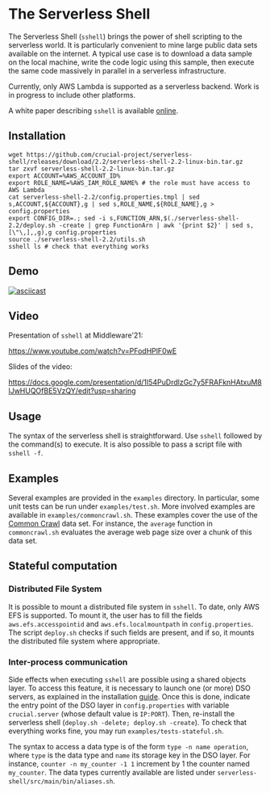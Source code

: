 # The Serverless Shell

The Serverless Shell (`sshell`) brings the power of shell scripting to the serverless world.
It is particularly convenient to mine large public data sets available on the internet.
A typical use case is to download a data sample on the local machine, write the code logic using this sample, then execute the same code massively in parallel in a serverless infrastructure.

Currently, only AWS Lambda is supported as a serverless backend.
Work is in progress to include other platforms.

A white paper describing `sshell` is available [online](https://drive.google.com/file/d/1D7h0hoMep0W73XV_EdXPSEWUxpToTtfG/view?usp=sharing).

## Installation

    wget https://github.com/crucial-project/serverless-shell/releases/download/2.2/serverless-shell-2.2-linux-bin.tar.gz
    tar zxvf serverless-shell-2.2-linux-bin.tar.gz
	export ACCOUNT=%AWS_ACCOUNT_ID%
	export ROLE_NAME=%AWS_IAM_ROLE_NAME% # the role must have access to AWS Lambda
	cat serverless-shell-2.2/config.properties.tmpl | sed s,ACCOUNT,${ACCOUNT},g | sed s,ROLE_NAME,${ROLE_NAME},g > config.properties
	export CONFIG_DIR=.; sed -i s,FUNCTION_ARN,$(./serverless-shell-2.2/deploy.sh -create | grep FunctionArn | awk '{print $2}' | sed s,[\"\,],,g),g config.properties
	source ./serverless-shell-2.2/utils.sh
 	sshell ls # check that everything works

## Demo

[![asciicast](https://asciinema.org/a/dCoEaE4UXHDUu4XUlf1DqcQQj.svg)](https://asciinema.org/a/dCoEaE4UXHDUu4XUlf1DqcQQj)

## Video 

Presentation of `sshell` at Middleware'21:

https://www.youtube.com/watch?v=PFodHPlF0wE

Slides of the video:

https://docs.google.com/presentation/d/1I54PuDrdlzGc7y5FRAFknHAtxuM8lJwHUQOfBE5VzQY/edit?usp=sharing

## Usage

The syntax of the serverless shell is straightforward.
Use `sshell` followed by the command(s) to execute.
It is also possible to pass a script file with `sshell -f`.

## Examples

Several examples are provided in the `examples` directory.
In particular, some unit tests can be run under `examples/test.sh`.
More involved examples are available in `examples/commoncrawl.sh`.
These examples cover the use of the [Common Crawl](https://commoncrawl.org) data set.
For instance, the `average` function in `commoncrawl.sh` evaluates the average web page size over a chunk of this data set.

## Stateful computation

### Distributed File System

It is possible to mount a distributed file system in `sshell`.
To date, only AWS EFS is supported.
To mount it, the user has to fill the fields `aws.efs.accesspointid` and `aws.efs.localmountpath` in `config.properties`.
The script `deploy.sh` checks if such fields are present, and if so, it mounts the distributed file system where appropriate.

### Inter-process communication 

Side effects when executing `sshell` are possible using a shared objects layer.
To access this feature, it is necessary to launch one (or more) DSO servers, as explained in the installation [guide](https://github.com/crucial-project/dso).
Once this is done, indicate the entry point of the DSO layer in `config.properties` with variable `crucial.server` (whose default value is `IP:PORT`).
Then, re-install the serverless shell (`deploy.sh -delete; deploy.sh -create`).
To check that everything works fine, you may run `examples/tests-stateful.sh`.

The syntax to access a data type is of the form `type -n name operation`, where `type` is the data type and `name` its storage key in the DSO layer.
For instance, `counter -n my_counter -1 1` increment by 1 the counter named `my_counter`.
The data types currently available are listed under `serverless-shell/src/main/bin/aliases.sh`.  


